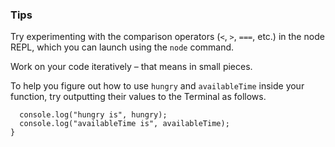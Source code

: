 ### Tips

Try experimenting with the comparison operators (`<`, `>`, `===`, etc.) in the node REPL, which you can launch using the `node` command.

Work on your code iteratively – that means in small pieces. 

To help you figure out how to use `hungry` and `availableTime` inside your function, try outputting their values to the Terminal as follows.


```function whatToDoForLunch(hungry, availableTime) {
  console.log("hungry is", hungry);
  console.log("availableTime is", availableTime);
}
```
